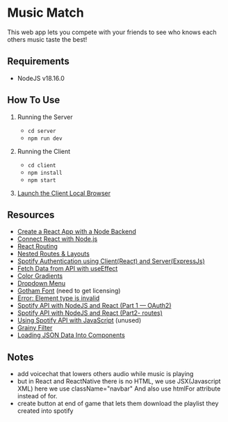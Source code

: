 # Music Match

This web app lets you compete with your friends to see who knows each others music taste the best!

## Requirements

- NodeJS v18.16.0

## How To Use

1. Running the Server

   - `cd server`
   - `npm run dev`

2. Running the Client

   - `cd client`
   - `npm install`
   - `npm start`

3. [Launch the Client Local Browser](http://localhost:3000/)

## Resources

- [Create a React App with a Node Backend](https://www.freecodecamp.org/news/how-to-create-a-react-app-with-a-node-backend-the-complete-guide/)
- [Connect React with Node.js](https://codedamn.com/news/reactjs/how-to-connect-react-with-node-js)
- [React Routing](https://reactrouter.com/en/main/start/tutorial)
- [Nested Routes & Layouts](https://www.youtube.com/watch?v=l8CS9AMBSIQ)
- [Spotify Authentication using Client(React) and Server(ExpressJs)](https://dev.to/dipeshjaiswal/spotify-authentication-using-client-react-and-server-expressjs-27l0)
- [Fetch Data from API with useEffect](https://dev.to/antdp425/react-fetch-data-from-api-with-useeffect-27le)
- [Color Gradients](https://codepen.io/hylobates-lar/pen/qBbQeON)
- [Dropdown Menu](https://www.w3schools.com/howto/howto_css_dropup.asp)
- [Gotham Font](https://www.cdnfonts.com/gotham.font) (need to get licensing)
- [Error: Element type is invalid](https://stackoverflow.com/questions/34130539/uncaught-error-invariant-violation-element-type-is-invalid-expected-a-string)
- [Spotify API with NodeJS and React (Part 1 — OAuth2)](https://medium.com/@brandon.lau86/spotify-api-with-nodejs-and-react-part-1-oauth2-fac18282026d)
- [Spotify API with NodeJS and React (Part2- routes)](https://medium.com/@brandon.lau86/spotify-api-with-nodejs-and-react-part2-routes-c9d5d4ba2daf)
- [Using Spotify API with JavaScript](https://medium.com/@awoldt/using-spotify-api-with-javascript-9dd839407f12) (unused)
- [Grainy Filter](https://webdesign.tutsplus.com/tutorials/better-web-images-with-svg-grainy-filters--cms-39739)
- [Loading JSON Data Into Components](https://www.pluralsight.com/guides/load-and-render-json-data-into-react-components)

## Notes

- add voicechat that lowers others audio while music is playing
- but in React and ReactNative there is no HTML, we use JSX(Javascript XML) here we use
  className="navbar" And also use htmlFor attribute instead of for.
- create button at end of game that lets them download the playlist they created into spotify
